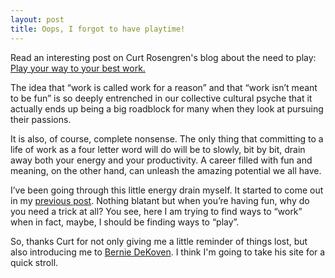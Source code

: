 ```yaml
---
layout: post
title: Oops, I forgot to have playtime!
---
```

Read an interesting post on Curt Rosengren's blog about the need to play: [Play your way to your best work.](http://curtrosengren.typepad.com/occupationaladventure/2005/01/play_your_way_t.html)

The idea that “work is called work for a reason” and that “work isn’t meant to be fun” is so deeply entrenched in our collective cultural psyche that it actually ends up being a big roadblock for many when they look at pursuing their passions.

It is also, of course, complete nonsense. The only thing that committing to a life of work as a four letter word will do will be to slowly, bit by bit, drain away both your energy and your productivity. A career filled with fun and meaning, on the other hand, can unleash the amazing potential we all have.

I’ve been going through this little energy drain myself. It started to come out in my [previous post](/tricking-the-mind). Nothing blatant but when you’re having fun, why do you need a trick at all? You see, here I am trying to find ways to “work” when in fact, maybe, I should be finding ways to “play”.

So, thanks Curt for not only giving me a little reminder of things lost, but also introducing me to [Bernie DeKoven](https://www.deepfun.com/). I think I'm going to take his site for a quick stroll.
